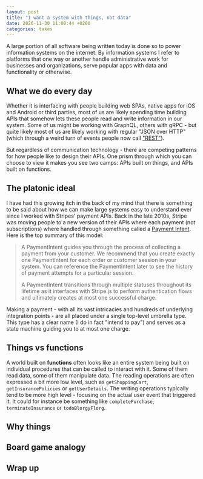 ```yaml
---
layout: post
title: "I want a system with things, not data"
date: 2026-11-30 11:00:44 +0200
categories: takes
---
```


A large portion of all software being written today is done so to power information systems on the internet. By information systems I refer to platforms that one way or another handle administrative work for businesses and organizations, serve popular apps with data and functionality or otherwise.

## What we do every day

Whether it is interfacing with people building web SPAs, native apps for iOS and Android or third parties, most of us are likely spending time building APIs that somehow lets these people read and write information in our system. Some of us might be working with GraphQL, others with gRPC - but quite likely most of us are likely working with regular "JSON over HTTP" (which through a weird turn of events people now call ["REST"](https://htmx.org/essays/how-did-rest-come-to-mean-the-opposite-of-rest/)).

But regardless of communication technology - there are competing patterns for how people like to design their APIs. One prism through which you can choose to view it makes you see two camps: APIs built on things, and APIs built on functions.

## The platonic ideal

I have had this growing itch in the back of my mind that there is something to be said about how we can make large systems easy to understand ever since I worked with Stripes' payment APIs. Back in the late 2010s, Stripe was moving people to a new version of their APIs where each payment (not subscriptions) where handled through something called a [Payment Intent](https://docs.stripe.com/api/payment_intents). Here is the top summary of this model:

> A PaymentIntent guides you through the process of collecting a payment from your customer. We recommend that you create exactly one PaymentIntent for each order or customer session in your system. You can reference the PaymentIntent later to see the history of payment attempts for a particular session.
>
> A PaymentIntent transitions through multiple statuses throughout its lifetime as it interfaces with Stripe.js to perform authentication flows and ultimately creates at most one successful charge.

Making a payment - with all its vast intricacies and hundreds of underlying integration points - are all placed under a single top-level umbrella type. This type has a clear name (I do in fact "intend to pay") and serves as a state machine guiding you to at most one charge.

## Things vs functions

A world built on **functions** often looks like an entire system being built on individual procedures that can be called to interact with it. Some of them read data, some of them manipulate data. The reading operations are often expressed a bit more low level, such as `getShoppingCart`, `getInsurancePolicies` or `getUserDetails`. The writing operations typically tend to be more high level - focusing on the actual user event that triggered it. It could for instance be something like `completePurchase`, `terminateInsurance` or `todoBlorgyFlorg`.

## Why things

## Board game analogy

## Wrap up
